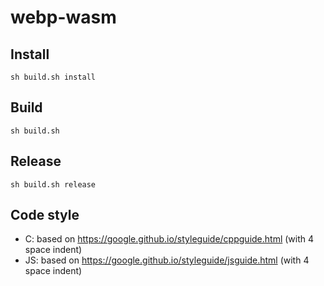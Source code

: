 # webp-wasm

## Install
```shell
sh build.sh install
```

## Build
```shell
sh build.sh
```

## Release
```shell
sh build.sh release
```

## Code style

+ C: based on https://google.github.io/styleguide/cppguide.html (with 4 space indent)
+ JS: based on https://google.github.io/styleguide/jsguide.html (with 4 space indent)
